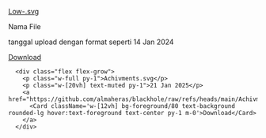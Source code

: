 <a href="https://github.com/almaheras/blackhole/raw/refs/heads/main/Low-.svg">Low-.svg</a>
<div class="flex flex-grow">
        <p class="w-full py-1">Nama File</p>
        <p class="w-[20vh] text-muted py-1">tanggal upload dengan format seperti 14 Jan 2024</p>
        <a href="link yang dihasilakn seperti https://github.com/almaheras/blackhole/raw/refs/heads/main/Low-.svg">
          <Card className='w-[12vh] bg-foreground/80 text-background rounded-lg hover:text-foreground text-center py-1 m-0'>Download</Card>
        </a>
      </div>

      <div class="flex flex-grow">
        <p class="w-full py-1">Achivments.svg</p>
        <p class="w-[20vh] text-muted py-1">21 Jan 2025</p>
        <a href="https://github.com/almaheras/blackhole/raw/refs/heads/main/Achivments.svg">
          <Card className='w-[12vh] bg-foreground/80 text-background rounded-lg hover:text-foreground text-center py-1 m-0'>Download</Card>
        </a>
      </div>
    